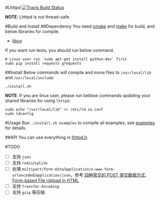 #Lhttpd
[![Travis Build Status](https://travis-ci.org/loggerhead/lhttpd.svg)](https://travis-ci.org/loggerhead/lhttpd)

**NOTE**: Lhttpd is not thread-safe.

#Build and Install
##Dependency
You need [cmake](http://www.cmake.org/) and [make](http://www.gnu.org/software/make/) for build, and below libraries for compile.

* [libuv](https://github.com/libuv/libuv)

If you want run tests, you should run below command.

```shell
# Linux user run `sudo apt-get install python-dev` first
sudo pip install requests grequests
```

##Install
Below commands will compile and move files to `/usr/local/lib` and `/usr/local/include`:

```shell
./install.sh
```

**NOTE**: If you are linux user, please run beblow commands updating your shared libraries for using `lhttpd`.

```shell
sudo echo "/usr/local/lib" >> /etc/ld.so.conf
sudo ldconfig
```

#Usage
Run `./install.sh examples` to compile all examples, see [examples](https://github.com/loggerhead/lhttpd/tree/master/examples) for details. 

##API
You can use everything in [lhttpd.h](https://github.com/loggerhead/lhttpd/blob/master/include/lhttpd.h).

#TODO
* [ ] 支持 `json`
* [ ] 支持 `redis`/`sqlite`
* [ ] 处理 `multipart/form-data`/`application/x-www-form-urlencoded`/`application/json`，参考 [四种常见的 POST 提交数据方式](https://www.imququ.com/post/four-ways-to-post-data-in-http.html#toc-2)、[Form-based File Upload in HTML](https://www.ietf.org/rfc/rfc1867.txt)
* [ ] 支持 `Transfer-Encoding`
* [ ] 支持 `gzip` 等压缩